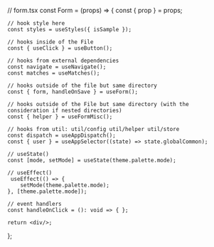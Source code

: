 // form.tsx
const Form = (props) => {
    const { prop } = props;

    // hook style here
    const styles = useStyles({ isSample });

    // hooks inside of the File
    const { useClick } = useButton();

    // hooks from external dependencies
    const navigate = useNavigate();
    const matches = useMatches();

    // hooks outside of the file but same directory
    const { form, handleOnSave } = useForm();

    // hooks outside of the File but same directory (with the consideration if nested directories)
    const { helper } = useFormMisc();

    // hooks from util: util/config util/helper util/store
    const dispatch = useAppDispatch();
    const { user } = useAppSelector((state) => state.globalCommon);

    // useState()
    const [mode, setMode] = useState(theme.palette.mode);

    // useEffect()
     useEffect(() => {
        setMode(theme.palette.mode);
    }, [theme.palette.mode]);

    // event handlers
    const handleOnClick = (): void => { };

    return <div/>;
};
